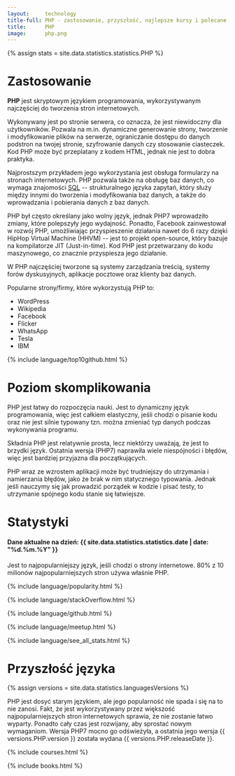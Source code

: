 ```yaml
---
layout:     technology
title-full: PHP - zastosowanie, przyszłość, najlepsze kursy i polecane książki
title:      PHP
image:      php.png
---
```


{% assign stats = site.data.statistics.statistics.PHP %}

# Zastosowanie

**PHP** jest skryptowym językiem programowania, wykorzystywanym najczęściej do tworzenia stron internetowych. 

Wykonywany jest po stronie serwera, co oznacza, że jest niewidoczny dla użytkowników. Pozwala na m.in. dynamiczne generowanie strony, tworzenie i modyfikowanie plików na serwerze, ograniczanie dostępu do danych podstron na twojej stronie, szyfrowanie danych czy stosowanie ciasteczek. Kod PHP może być przeplatany z kodem HTML, jednak nie jest to dobra praktyka. 

Najprostszym przykładem jego wykorzystania jest obsługa formularzy na stronach internetowych. PHP pozwala także na obsługę baz danych, co wymaga znajomości [SQL](/technologie/sql) -- strukturalnego języka zapytań, który służy między innymi do tworzenia i modyfikowania baz danych, a także do wprowadzania i pobierania danych z baz danych.

PHP był często określany jako wolny język, jednak PHP7 wprowadziło zmiany, które polepszyły jego wydajność. Ponadto, Facebook zainwestował w rozwój PHP, umożliwiając przyspieszenie działania nawet do 6 razy dzięki HipHop Virtual Machine (HHVM) -- jest to projekt open-source, który bazuje na kompilatorze JIT (Just-in-time). Kod PHP jest przetwarzany do kodu maszynowego, co znacznie przyspiesza jego działanie.

W PHP najczęściej tworzone są systemy zarządzania treścią, systemy forów dyskusyjnych, aplikacje pocztowe oraz klienty baz danych.

Popularne strony/firmy, które wykorzystują PHP to:
- WordPress
- Wikipedia
- Facebook
- Flicker
- WhatsApp
- Tesla 
- IBM

{% include language/top10github.html %}

# Poziom skomplikowania

PHP jest łatwy do rozpoczęcia nauki. Jest to dynamiczny język programowania, więc jest całkiem elastyczny, jeśli chodzi o pisanie kodu oraz nie jest silnie typowany tzn. można zmieniać typ danych podczas wykonywania programu. 

Składnia PHP jest relatywnie prosta, lecz niektórzy uważają, że jest to brzydki język. Ostatnia wersja (PHP7) naprawiła wiele niespójności i błędów, więc jest bardziej przyjazna dla początkujących.

PHP wraz ze wzrostem aplikacji może być trudniejszy do utrzymania i namierzania błędów, jako że brak w nim statycznego typowania. Jednak jeśli nauczymy się jak prowadzić porządek w kodzie i pisać testy, to utrzymanie spójnego kodu stanie się łatwiejsze.

# Statystyki

<h4>Dane aktualne na dzień: {{ site.data.statistics.statistics.date | date: "%d.%m.%Y"  }}</h4>

Jest to najpopularniejszy język, jeśli chodzi o strony internetowe. 80% z 10 milionów najpopularniejszych stron używa właśnie PHP.

{% include language/popularity.html %}

{% include language/stackOverflow.html %}

{% include language/github.html %}

{% include language/meetup.html %}

{% include language/see_all_stats.html %}

# Przyszłość języka

{% assign versions = site.data.statistics.languagesVersions %}

PHP jest dosyć starym językiem, ale jego popularność nie spada i się na to nie zanosi. Fakt, że jest wykorzystywany przez większość najpopularniejszych stron internetowych sprawia, że nie zostanie łatwo wyparty. Ponadto cały czas jest rozwijany, aby sprostać nowym wymaganiom. Wersja PHP7 mocno go odświeżyła, a ostatnia jego wersja {{ versions.PHP.version }} została wydana {{ versions.PHP.releaseDate }}.

{% include courses.html %}

{% include books.html %}
